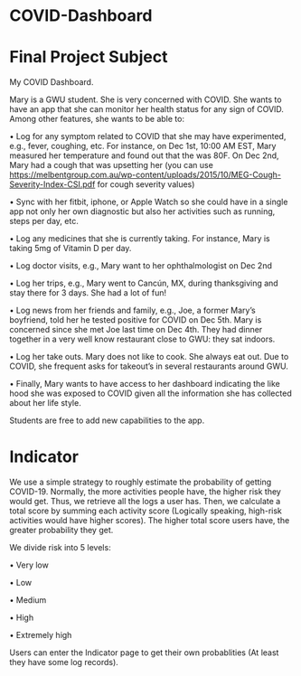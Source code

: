 # COVID-Dashboard
# Final Project Subject

My COVID Dashboard.

Mary is a GWU student. She is very concerned with COVID. She wants to have an app that she can monitor her health status for any sign of COVID. Among other features, she wants to be able to:

•	Log for any symptom related to COVID that she may have experimented, e.g., fever, coughing, etc. For instance, on Dec 1st, 10:00 AM EST, Mary measured her temperature and found out that the was 80F. On Dec 2nd, Mary had a cough that was upsetting her (you can use https://melbentgroup.com.au/wp-content/uploads/2015/10/MEG-Cough-Severity-Index-CSI.pdf for cough severity values)

•	Sync with her fitbit, iphone, or Apple Watch so she could have in a single app not only her own diagnostic but also her activities such as running, steps per day, etc.

•	Log any medicines that she is currently taking. For instance, Mary is taking 5mg of Vitamin D per day.

•	Log doctor visits, e.g., Mary want to her ophthalmologist on Dec 2nd

•	Log her trips, e.g., Mary went to Cancún, MX, during thanksgiving and stay there for 3 days. She had a lot of fun!

•	Log news from her friends and family, e.g., Joe, a former Mary’s boyfriend, told her he tested positive for COVID on Dec 5th. Mary is concerned since she met Joe last time on Dec 4th. They had dinner together in a very well know restaurant close to GWU: they sat indoors.

•	Log her take outs. Mary does not like to cook. She always eat out. Due to COVID, she frequent asks for takeout’s in several restaurants around GWU.

•	Finally, Mary wants to have access to her dashboard indicating the like hood she was exposed to COVID given all the information she has collected about her life style.

Students are free to add new capabilities to the app.

# Indicator

We use a simple strategy to roughly estimate the probability of getting COVID-19. Normally, the more activities people have, the higher risk they would get. Thus, we retrieve all the logs a user has. Then, we calculate a total score by summing each activity score (Logically speaking, high-risk activities would have higher scores). The higher total score users have, the greater probability they get.

We divide risk into 5 levels:

•	Very low

•	Low

•	Medium 

•	High

•	Extremely high

Users can enter the Indicator page to get their own probablities (At least they have some log records).
